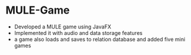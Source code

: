 # MULE-Game
- Developed a MULE game using JavaFX 
- Implemented it with audio and data storage features
- a game also loads and saves to relation database and added five mini games 
